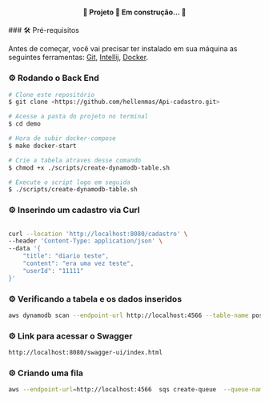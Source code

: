 
<h4 align="center"> 
	🚧  Projeto 🚀 Em construção...  🚧
</h4>
### 🛠 Pré-requisitos

Antes de começar, você vai precisar ter instalado em sua máquina as seguintes ferramentas:
[Git](https://git-scm.com), [Intellij](https://www.jetbrains.com/pt-br/idea/), [Docker](https://www.docker.com/). 

### ⚙️ Rodando o Back End 

```bash
# Clone este repositório
$ git clone <https://github.com/hellenmas/Api-cadastro.git>

# Acesse a pasta do projeto no terminal
$ cd demo

# Hora de subir docker-compose
$ make docker-start

# Crie a tabela atraves desse comando
$ chmod +x ./scripts/create-dynamodb-table.sh

# Execute o script logo em seguida
$ ./scripts/create-dynamodb-table.sh

```
### ⚙️ Inserindo um cadastro via Curl
```bash

curl --location 'http://localhost:8080/cadastro' \
--header 'Content-Type: application/json' \
--data '{
    "title": "diario teste",
    "content": "era uma vez teste",
    "userId": "11111"
}'
```
### ⚙️ Verificando a tabela e os dados inseridos
```bash
aws dynamodb scan --endpoint-url http://localhost:4566 --table-name posts
```
### ⚙️ Link para acessar o Swagger
```bash
http://localhost:8080/swagger-ui/index.html
```
### ⚙️ Criando uma fila
```bash
aws --endpoint-url=http://localhost:4566  sqs create-queue  --queue-name teste-topic
```
